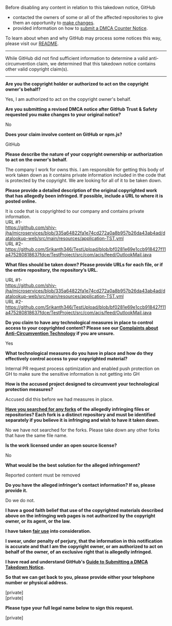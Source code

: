 Before disabling any content in relation to this takedown notice, GitHub
- contacted the owners of some or all of the affected repositories to give them an opportunity to [make changes](https://docs.github.com/en/github/site-policy/dmca-takedown-policy#a-how-does-this-actually-work).
- provided information on how to [submit a DMCA Counter Notice](https://docs.github.com/en/articles/guide-to-submitting-a-dmca-counter-notice).

To learn about when and why GitHub may process some notices this way, please visit our [README](https://github.com/github/dmca/blob/master/README.md#anatomy-of-a-takedown-notice).

---

While GitHub did not find sufficient information to determine a valid anti-circumvention claim, we determined that this takedown notice contains other valid copyright claim(s).

---

**Are you the copyright holder or authorized to act on the copyright owner's behalf?**

Yes, I am authorized to act on the copyright owner's behalf.

**Are you submitting a revised DMCA notice after GitHub Trust & Safety requested you make changes to your original notice?**

No

**Does your claim involve content on GitHub or npm.js?**

GitHub

**Please describe the nature of your copyright ownership or authorization to act on the owner's behalf.**

The company I work for owns this. I am responsible for getting this body of work taken down as it contains private information included in the code that is protected by the copyright. We are looking for all of it to be taken down.

**Please provide a detailed description of the original copyrighted work that has allegedly been infringed. If possible, include a URL to where it is posted online.**

  
It is code that is copyrighted to our company and contains private information.  
URL #1-  
https://github.com/shiv-jha/microservices/blob/335a64822fa1e74cd272a0a8b957b26da43ab4ad/datalookup-web/src/main/resources/application-TST.yml  
URL #2-  
https://github.com/Srikanth346/TestUpload/blob/bf0281e69e1ccb918427f11a475280818637fdce/TestProject/src/com/acis/feed/OutlookMail.java  

**What files should be taken down? Please provide URLs for each file, or if the entire repository, the repository’s URL.**

URL #1-  
https://github.com/shiv-jha/microservices/blob/335a64822fa1e74cd272a0a8b957b26da43ab4ad/datalookup-web/src/main/resources/application-TST.yml  
URL #2-  
https://github.com/Srikanth346/TestUpload/blob/bf0281e69e1ccb918427f11a475280818637fdce/TestProject/src/com/acis/feed/OutlookMail.java  

**Do you claim to have any technological measures in place to control access to your copyrighted content? Please see our <a href="https://docs.github.com/articles/guide-to-submitting-a-dmca-takedown-notice#complaints-about-anti-circumvention-technology">Complaints about Anti-Circumvention Technology</a> if you are unsure.**

Yes

**What technological measures do you have in place and how do they effectively control access to your copyrighted material?**

Internal PR request process optimization and enabled push protection on GH to make sure the sensitive information is not getting into GH

**How is the accused project designed to circumvent your technological protection measures?**

Accused did this before we had measures in place.

**<a href="https://docs.github.com/articles/dmca-takedown-policy#b-what-about-forks-or-whats-a-fork">Have you searched for any forks</a> of the allegedly infringing files or repositories? Each fork is a distinct repository and must be identified separately if you believe it is infringing and wish to have it taken down.**

No we have not searched for the forks. Please take down any other forks that have the same file name.

**Is the work licensed under an open source license?**

No

**What would be the best solution for the alleged infringement?**

Reported content must be removed

**Do you have the alleged infringer’s contact information? If so, please provide it.**

Do we do not.

**I have a good faith belief that use of the copyrighted materials described above on the infringing web pages is not authorized by the copyright owner, or its agent, or the law.**

**I have taken <a href="https://www.lumendatabase.org/topics/22">fair use</a> into consideration.**

**I swear, under penalty of perjury, that the information in this notification is accurate and that I am the copyright owner, or am authorized to act on behalf of the owner, of an exclusive right that is allegedly infringed.**

**I have read and understand GitHub's <a href="https://docs.github.com/articles/guide-to-submitting-a-dmca-takedown-notice/">Guide to Submitting a DMCA Takedown Notice</a>.**

**So that we can get back to you, please provide either your telephone number or physical address.**

[private]  
[private]  

**Please type your full legal name below to sign this request.**

[private]  
